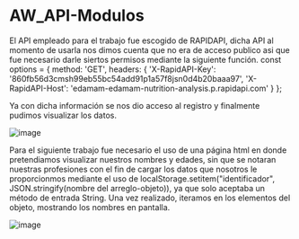 # AW_API-Modulos

El API empleado para el trabajo fue escogido de RAPIDAPI, dicha API al momento de usarla nos dimos cuenta que no era de acceso publico asi que fue
necesario darle siertos permisos mediante la siguiente función.
const options = {
	method: 'GET',
	headers: {
		'X-RapidAPI-Key': '860fb56d3cmsh99eb55bc54add91p1a57f8jsn0d4b20baaa97',
		'X-RapidAPI-Host': 'edamam-edamam-nutrition-analysis.p.rapidapi.com'
	}
};

Ya con dicha información se nos dio acceso al registro y finalmente pudimos visualizar los datos.

![image](https://github.com/risthian-P/AW_API-Modulos/assets/117744044/93602f60-21f4-4fd8-9157-869f444824b2)


Para el siguiente trabajo fue necesario el uso de una página html en donde pretendiamos visualizar nuestros nombres y edades, sin que se notaran nuestras 
profesiones con el fin de cargar los datos que nosotros le proporcionmos mediante el uso de localStorage.setitem("identificador", JSON.stringify(nombre del arreglo-objeto)),
ya que solo aceptaba un método de entrada String. 
Una vez realizado, iteramos en los elementos del objeto, mostrando los nombres en pantalla.

![image](https://github.com/risthian-P/AW_API-Modulos/assets/117744044/a9eb5313-47d1-42cb-a268-41319170b0c8)
